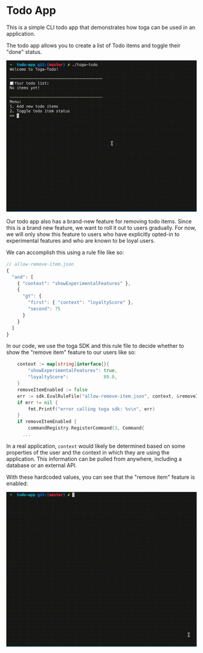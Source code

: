 # Todo App

This is a simple CLI todo app that demonstrates how toga can be used in an application.

The todo app allows you to create a list of Todo items and toggle their "done" status.

![Basic usage demo](demos/basic-usage.gif)

Our todo app also has a brand-new feature for removing todo items. Since this is a brand new feature, we want to roll it out to users gradually. For now, we will only show this feature to users who have explicitly opted-in to experimental features and who are known to be loyal users.

We can accomplish this using a rule file like so:

```javascript
// allow-remove-item.json
{
  "and": [
    { "context": "showExperimentalFeatures" },
    {
      "gt": {
        "first": { "context": "loyaltyScore" },
        "second": 75
      }
    }
  ]
}
```

In our code, we use the toga SDK and this rule file to decide whether to show the "remove item" feature to our users like so:

```go
	context := map[string]interface{}{
		"showExperimentalFeatures": true,
		"loyaltyScore":             89.0,
	}
	removeItemEnabled := false
	err := sdk.EvalRuleFile("allow-remove-item.json", context, &removeItemEnabled)
	if err != nil {
		fmt.Printf("error calling toga sdk: %v\n", err)
	}
	if removeItemEnabled {
		commandRegistry.RegisterCommand(3, Command{
      ...
```

In a real application, `context` would likely be determined based on some properties of the user and the context in which they are using the application. This information can be pulled from anywhere, including a database or an external API.

With these hardcoded values, you can see that the "remove item" feature is enabled:

![Remove item usage demo](demos/remove-item.gif)